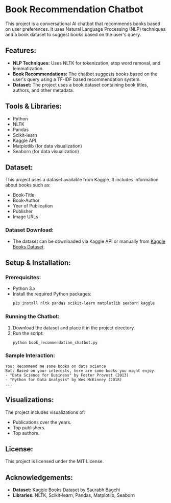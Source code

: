 
# Book Recommendation Chatbot

This project is a conversational AI chatbot that recommends books based on user preferences. It uses Natural Language Processing (NLP) techniques and a book dataset to suggest books based on the user's query. 

## Features:
- **NLP Techniques:** Uses NLTK for tokenization, stop word removal, and lemmatization.
- **Book Recommendations:** The chatbot suggests books based on the user's query using a TF-IDF based recommendation system.
- **Dataset:** The project uses a book dataset containing book titles, authors, and other metadata.

## Tools & Libraries:
- Python
- NLTK
- Pandas
- Scikit-learn
- Kaggle API
- Matplotlib (for data visualization)
- Seaborn (for data visualization)

## Dataset:
This project uses a dataset available from Kaggle. It includes information about books such as:
- Book-Title
- Book-Author
- Year of Publication
- Publisher
- Image URLs

### Dataset Download:
- The dataset can be downloaded via Kaggle API or manually from [Kaggle Books Dataset](https://www.kaggle.com/datasets/saurabhbagchi/books-dataset).

## Setup & Installation:

### Prerequisites:
- Python 3.x
- Install the required Python packages:
  ```bash
  pip install nltk pandas scikit-learn matplotlib seaborn kaggle
  ```

### Running the Chatbot:
1. Download the dataset and place it in the project directory.
2. Run the script:
   ```bash
   python book_recommendation_chatbot.py
   ```

### Sample Interaction:
```
You: Recommend me some books on data science
Bot: Based on your interests, here are some books you might enjoy:
- "Data Science for Business" by Foster Provost (2013)
- "Python for Data Analysis" by Wes McKinney (2018)
...
```

## Visualizations:
The project includes visualizations of:
- Publications over the years.
- Top publishers.
- Top authors.

## License:
This project is licensed under the MIT License.

## Acknowledgements:
- **Dataset:** Kaggle Books Dataset by Saurabh Bagchi
- **Libraries:** NLTK, Scikit-learn, Pandas, Matplotlib, Seaborn
